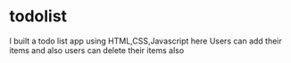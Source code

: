# todolist
I built a todo list app using HTML,CSS,Javascript 
here Users can add their items and also users can delete their items also
